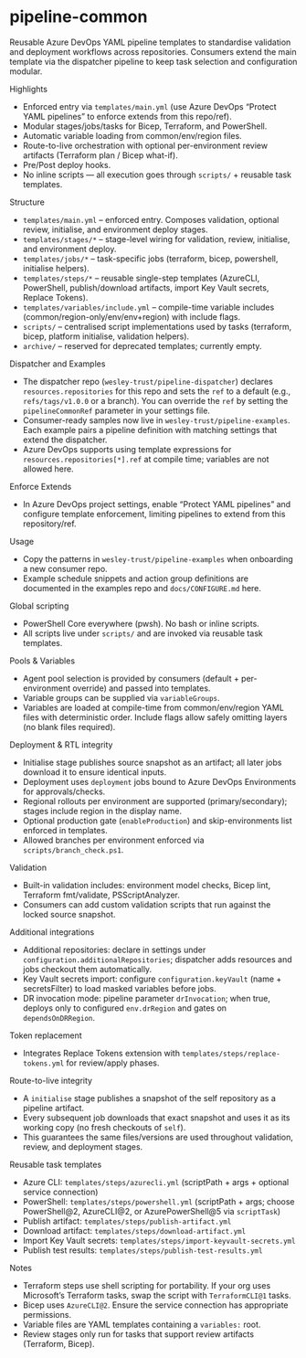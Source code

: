 pipeline-common
================

Reusable Azure DevOps YAML pipeline templates to standardise validation and deployment workflows across repositories. Consumers extend the main template via the dispatcher pipeline to keep task selection and configuration modular.

Highlights
- Enforced entry via `templates/main.yml` (use Azure DevOps “Protect YAML pipelines” to enforce extends from this repo/ref).
- Modular stages/jobs/tasks for Bicep, Terraform, and PowerShell.
- Automatic variable loading from common/env/region files.
- Route-to-live orchestration with optional per-environment review artifacts (Terraform plan / Bicep what-if).
- Pre/Post deploy hooks.
- No inline scripts — all execution goes through `scripts/` + reusable task templates.

Structure
- `templates/main.yml` – enforced entry. Composes validation, optional review, initialise, and environment deploy stages.
- `templates/stages/*` – stage-level wiring for validation, review, initialise, and environment deploy.
- `templates/jobs/*` – task-specific jobs (terraform, bicep, powershell, initialise helpers).
- `templates/steps/*` – reusable single-step templates (AzureCLI, PowerShell, publish/download artifacts, import Key Vault secrets, Replace Tokens).
- `templates/variables/include.yml` – compile-time variable includes (common/region-only/env/env+region) with include flags.
- `scripts/` – centralised script implementations used by tasks (terraform, bicep, platform initialise, validation helpers).
- `archive/` – reserved for deprecated templates; currently empty.

Dispatcher and Examples
- The dispatcher repo (`wesley-trust/pipeline-dispatcher`) declares `resources.repositories` for this repo and sets the `ref` to a default (e.g., `refs/tags/v1.0.0` or a branch). You can override the `ref` by setting the `pipelineCommonRef` parameter in your settings file.
- Consumer-ready samples now live in `wesley-trust/pipeline-examples`. Each example pairs a pipeline definition with matching settings that extend the dispatcher.
- Azure DevOps supports using template expressions for `resources.repositories[*].ref` at compile time; variables are not allowed here.

Enforce Extends
- In Azure DevOps project settings, enable “Protect YAML pipelines” and configure template enforcement, limiting pipelines to extend from this repository/ref.

Usage
- Copy the patterns in `wesley-trust/pipeline-examples` when onboarding a new consumer repo.
- Example schedule snippets and action group definitions are documented in the examples repo and `docs/CONFIGURE.md` here.

Global scripting
- PowerShell Core everywhere (pwsh). No bash or inline scripts.
- All scripts live under `scripts/` and are invoked via reusable task templates.

Pools & Variables
- Agent pool selection is provided by consumers (default + per-environment override) and passed into templates.
- Variable groups can be supplied via `variableGroups`.
- Variables are loaded at compile-time from common/env/region YAML files with deterministic order. Include flags allow safely omitting layers (no blank files required).

Deployment & RTL integrity
- Initialise stage publishes source snapshot as an artifact; all later jobs download it to ensure identical inputs.
- Deployment uses `deployment` jobs bound to Azure DevOps Environments for approvals/checks.
- Regional rollouts per environment are supported (primary/secondary); stages include region in the display name.
- Optional production gate (`enableProduction`) and skip-environments list enforced in templates.
- Allowed branches per environment enforced via `scripts/branch_check.ps1`.

Validation
- Built-in validation includes: environment model checks, Bicep lint, Terraform fmt/validate, PSScriptAnalyzer.
- Consumers can add custom validation scripts that run against the locked source snapshot.

Additional integrations
- Additional repositories: declare in settings under `configuration.additionalRepositories`; dispatcher adds resources and jobs checkout them automatically.
- Key Vault secrets import: configure `configuration.keyVault` (name + secretsFilter) to load masked variables before jobs.
- DR invocation mode: pipeline parameter `drInvocation`; when true, deploys only to configured `env.drRegion` and gates on `dependsOnDRRegion`.

Token replacement
- Integrates Replace Tokens extension with `templates/steps/replace-tokens.yml` for review/apply phases.

Route-to-live integrity
- A `initialise` stage publishes a snapshot of the self repository as a pipeline artifact.
- Every subsequent job downloads that exact snapshot and uses it as its working copy (no fresh checkouts of `self`).
- This guarantees the same files/versions are used throughout validation, review, and deployment stages.

Reusable task templates
- Azure CLI: `templates/steps/azurecli.yml` (scriptPath + args + optional service connection)
- PowerShell: `templates/steps/powershell.yml` (scriptPath + args; choose PowerShell@2, AzureCLI@2, or AzurePowerShell@5 via `scriptTask`)
- Publish artifact: `templates/steps/publish-artifact.yml`
- Download artifact: `templates/steps/download-artifact.yml`
- Import Key Vault secrets: `templates/steps/import-keyvault-secrets.yml`
- Publish test results: `templates/steps/publish-test-results.yml`

Notes
- Terraform steps use shell scripting for portability. If your org uses Microsoft’s Terraform tasks, swap the script with `TerraformCLI@1` tasks.
- Bicep uses `AzureCLI@2`. Ensure the service connection has appropriate permissions.
- Variable files are YAML templates containing a `variables:` root.
- Review stages only run for tasks that support review artifacts (Terraform, Bicep).
